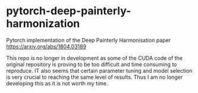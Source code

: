 # pytorch-deep-painterly-harmonization
Pytorch implementation of the Deep Painterly Harmonisation paper https://arxiv.org/abs/1804.03189

This repo is no longer in development as some of the CUDA code of the original repository is proving to be too difficult and time consuming to reproduce. IT also seems that certain parameter tuning and model selection is very crucial to reaching the same level of results. Thus I am no longer developing this as it is not worth my time.
